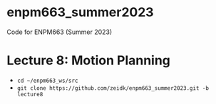 # enpm663_summer2023
Code for ENPM663 (Summer 2023)

# Lecture 8: Motion Planning

- `cd ~/enpm663_ws/src`
- `git clone https://github.com/zeidk/enpm663_summer2023.git -b lecture8`